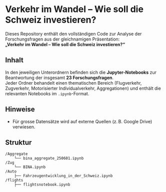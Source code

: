 # Verkehr im Wandel – Wie soll die Schweiz investieren?

Dieses Repository enthält den vollständigen Code zur Analyse der Forschungsfragen aus der gleichnamigen Präsentation:  
**„Verkehr im Wandel – Wie soll die Schweiz investieren?“**

## Inhalt

In den jeweiligen Unterordnern befinden sich die **Jupyter-Notebooks** zur Beantwortung der insgesamt **23 Forschungsfragen**.  
Jeder Ordner behandelt einen thematischen Bereich (Flugverkehr, Zugverkehr, Motorisierter Individualverkehr, Aggregationen) und enthält die relevanten Notebooks im `.ipynb`-Format.

## Hinweise

- Für grosse Datensätze wird auf externe Quellen (z. B. Google Drive) verwiesen.

## Struktur

```plaintext
/Aggregate
    └── bina_aggregate_250601.ipynb
/Zug
    └── BINA.ipynb
/Auto
    ├── Fahrzeugentwicklung_in_der_Schweiz.ipynb
/flights
    ├── flightsnotebook.ipynb
